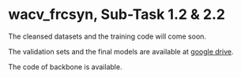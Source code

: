 # wacv_frcsyn, Sub-Task 1.2 & 2.2
The cleansed datasets and the training code will come soon.


The validation sets and the final models are available at [google drive](https://drive.google.com/file/d/1ihXk7Y76xQEu0c18F3XObWMkizu7CgDh/view?usp=sharing).

The code of backbone is available.
